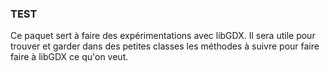 ### TEST

Ce paquet sert à faire des expérimentations avec libGDX.
Il sera utile pour trouver et garder dans des petites classes
les méthodes à suivre pour faire faire à libGDX ce qu'on veut.
